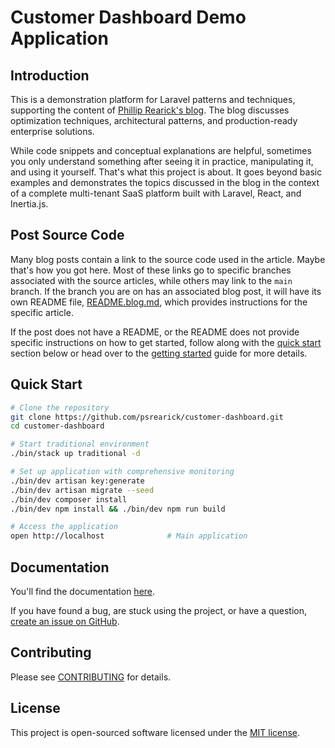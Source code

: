 # Customer Dashboard Demo Application

## Introduction

This is a demonstration platform for Laravel patterns and techniques, supporting
the content of [Phillip Rearick's blog](https://philliprearick.com). The blog
discusses optimization techniques, architectural patterns, and production-ready
enterprise solutions.

While code snippets and conceptual explanations are helpful, sometimes you only
understand something after seeing it in practice, manipulating it, and using it
yourself. That's what this project is about. It goes beyond basic examples
and demonstrates the topics discussed in the blog in the context of a complete
multi-tenant SaaS platform built with Laravel, React, and Inertia.js.

## Post Source Code

Many blog posts contain a link to the source code used in the article. Maybe
that's how you got here. Most of these links go to specific branches associated
with the source articles, while others may link to the `main` branch. If the branch
you are on has an associated blog post, it will have its own README file,
[README.blog.md](README.blog.md), which provides instructions for the specific
article.

If the post does not have a README, or the README does not provide specific
instructions on how to get started, follow along with the [quick start](#quick-start)
section below or head over to the [getting started](docs/getting-started.md) guide
for more details.


## Quick Start

```bash
# Clone the repository
git clone https://github.com/psrearick/customer-dashboard.git
cd customer-dashboard

# Start traditional environment
./bin/stack up traditional -d

# Set up application with comprehensive monitoring
./bin/dev artisan key:generate
./bin/dev artisan migrate --seed
./bin/dev composer install
./bin/dev npm install && ./bin/dev npm run build

# Access the application
open http://localhost              # Main application
```

## Documentation

You'll find the documentation [here](docs/README.md).


If you have found a bug, are stuck using the project, or have a question,
[create an issue on GitHub](https://github.com/psrearick/customer-dashboard/issues).

## Contributing

Please see [CONTRIBUTING](CONTRIBUTING.md) for details.

## License

This project is open-sourced software licensed under the [MIT license](LICENSE).
